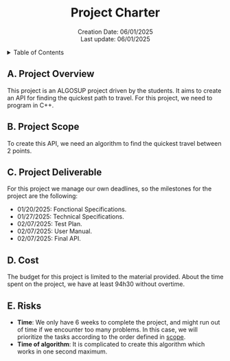 <h1 align="center"> Project Charter </h1>

<p align="center">
Creation Date: 06/01/2025 <br> Last update: 06/01/2025
</p>

<details> 

<summary> Table of Contents </summary>

- [A. Project Overview](#a-project-overview)
- [B. Project Scope](#b-project-scope)
- [C. Project Deliverable](#c-project-deliverable)
- [D. Cost](#d-cost)
- [E. Risks](#e-risks)


</details>

## A. Project Overview

This project is an ALGOSUP project driven by the students. It aims to create an API for finding the quickest path to travel. For this project, we need to program in C++.

## B. Project Scope

To create this API, we need an algorithm to find the quickest travel between 2 points.

## C. Project Deliverable

For this project we manage our own deadlines, so the milestones for the project are the following:

- 01/20/2025: Fonctional Specifications.
- 01/27/2025: Technical Specifications.
- 02/07/2025: Test Plan.
- 02/07/2025: User Manual.
- 02/07/2025: Final API.

## D. Cost

The budget for this project is limited to the material provided. About the time spent on the project, we have at least 94h30 without overtime.

## E. Risks

- **Time**: We only have 6 weeks to complete the project, and might run out of time if we encounter too many problems.
In this case, we will prioritize the tasks according to the order defined in [scope](#b-project-scope).
- **Time of algorithm**: It is complicated to create this algorithm which works in one second maximum.